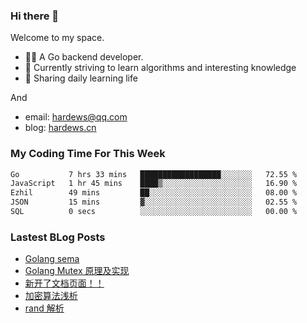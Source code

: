 ### Hi there 👋
Welcome to my space.

- 👨‍🦲 A Go backend developer. 
- 📕 Currently striving to learn algorithms and interesting knowledge
- 💪 Sharing daily learning life

And
- email: hardews@qq.com
- blog: [hardews.cn](hardews.cn)

### My Coding Time For This Week
<!--START_SECTION:waka-->

```txt
Go           7 hrs 33 mins   ██████████████████░░░░░░░   72.55 %
JavaScript   1 hr 45 mins    ████▒░░░░░░░░░░░░░░░░░░░░   16.90 %
Ezhil        49 mins         ██░░░░░░░░░░░░░░░░░░░░░░░   08.00 %
JSON         15 mins         ▓░░░░░░░░░░░░░░░░░░░░░░░░   02.55 %
SQL          0 secs          ░░░░░░░░░░░░░░░░░░░░░░░░░   00.00 %
```

<!--END_SECTION:waka-->

### Lastest BLog Posts
<!-- BLOG-POST-LIST:START -->
- [Golang sema](https://hardews.cn/golang-sema)
- [Golang Mutex 原理及实现](https://hardews.cn/golang-mutex)
- [新开了文档页面！！](https://hardews.cn/docs-introduction)
- [加密算法浅析](https://hardews.cn/encryption-algorithm)
- [rand 解析](https://hardews.cn/2023_go-rand)
<!-- BLOG-POST-LIST:END -->

<!--
**Hardews/Hardews** is a ✨ _special_ ✨ repository because its `README.md` (this file) appears on your GitHub profile.

Here are some ideas to get you started:

- 🔭 I’m currently working on ...
- 🌱 I’m currently learning ...
- 👯 I’m looking to collaborate on ...
- 🤔 I’m looking for help with ...
- 💬 Ask me about ...
- 📫 How to reach me: ...
- 😄 Pronouns: ...
- ⚡ Fun fact: ...
-->
